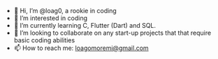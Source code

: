 - 👋 Hi, I’m @loag0, a rookie in coding
- 👀 I’m interested in coding
- 🌱 I’m currently learning C, Flutter (Dart) and SQL.
- 💞️ I’m looking to collaborate on any start-up projects that that require basic coding abilities 
- 📫 How to reach me: loagomoremi@gmail.com

<!---
loag0/loag0 is a ✨ special ✨ repository because its `README.md` (this file) appears on your GitHub profile.
You can click the Preview link to take a look at your changes.
--->
